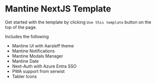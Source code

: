 # Mantine NextJS Template

Get started with the template by clicking `Use this template` button on the top of the page.

Includes the following
* Mantine UI with Aarsleff theme
* Mantine Notifications
* Mantine Modals Manager
* Mantine Date
* Next-Auth with Azure Entra SSO
* PWA support from serwist
* Tabler Icons
